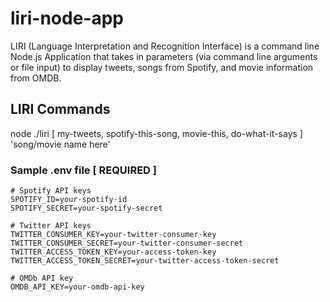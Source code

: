 # liri-node-app
LIRI (Language Interpretation and Recognition Interface) is a command line Node.js Application that takes in parameters (via command line arguments or file input) to display tweets, songs from Spotify, and movie information from OMDB.
## LIRI Commands
node ./liri [ my-tweets, spotify-this-song, movie-this, do-what-it-says ] 'song/movie name here'
### Sample .env file [ REQUIRED ]
```
# Spotify API keys
SPOTIFY_ID=your-spotify-id
SPOTIFY_SECRET=your-spotify-secret

# Twitter API keys
TWITTER_CONSUMER_KEY=your-twitter-consumer-key
TWITTER_CONSUMER_SECRET=your-twitter-consumer-secret
TWITTER_ACCESS_TOKEN_KEY=your-access-token-key
TWITTER_ACCESS_TOKEN_SECRET=your-twitter-access-token-secret

# OMDb API key
OMDB_API_KEY=your-omdb-api-key
```